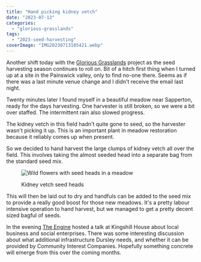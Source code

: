 ```yaml
---
title: "Hand picking kidney vetch"
date: "2023-07-13"
categories: 
  - "glorious-grasslands"
tags: 
  - "2023-seed-harvesting"
coverImage: "IMG20230713105421.webp"
---
```


Another shift today with the [Glorious Grasslands](https://www.cotswoldsaonb.org.uk/looking-after/our-grasslands-projects/glorious-cotswolds-grasslands/) project as the seed harvesting season continues to roll on. Bit of a hitch first thing when I turned up at a site in the Painswick valley, only to find no-one there. Seems as if there was a last minute venue change and I didn't receive the email last night.

Twenty minutes later I found myself in a beautiful meadow near Sapperton, ready for the days harvesting. One harvester is still broken, so we were a bit over staffed. The intermittent rain also slowed progress.

The kidney vetch in this field hadn't quite gone to seed, so the harvester wasn't picking it up. This is an important plant in meadow restoration because it reliably comes up when present.

So we decided to hand harvest the large clumps of kidney vetch all over the field. This involves taking the almost seeded head into a separate bag from the standard seed mix.

<figure>

![Wild flowers with seed heads in a meadow](images/original_82cf2207-5220-4fe2-bdaa-d98f1ee9829d_IMG20230713112523-999x1024.webp)

<figcaption>

Kidney vetch seed heads

</figcaption>

</figure>

This will then be laid out to dry and handfuls can be added to the seed mix to provide a really good boost for those new meadows. It's a pretty labour intensive operation to hand harvest, but we managed to get a pretty decent sized bagful of seeds.

In the evening [The Engine](https://www.theengine.org.uk/) hosted a talk at Kingshill House about local business and social enterprises. There was some interesting discussion about what additional infrastructure Dursley needs, and whether it can be provided by Community Interest Companies. Hopefully something concrete will emerge from this over the coming months.

